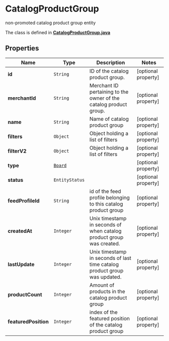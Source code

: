 

# CatalogProductGroup

non-promoted catalog product group entity

The class is defined in **[CatalogProductGroup.java](../../src/main/java/org/openapitools/model/CatalogProductGroup.java)**

## Properties

Name | Type | Description | Notes
------------ | ------------- | ------------- | -------------
**id** | `String` | ID of the catalog product group. |  [optional property]
**merchantId** | `String` | Merchant ID pertaining to the owner of the catalog product group. |  [optional property]
**name** | `String` | Name of catalog product group |  [optional property]
**filters** | `Object` | Object holding a list of filters |  [optional property]
**filterV2** | `Object` | Object holding a list of filters |  [optional property]
**type** | [`Board`](Board.md) |  |  [optional property]
**status** | `EntityStatus` |  |  [optional property]
**feedProfileId** | `String` | id of the feed profile belonging to this catalog product group |  [optional property]
**createdAt** | `Integer` | Unix timestamp in seconds of when catalog product group was created. |  [optional property]
**lastUpdate** | `Integer` | Unix timestamp in seconds of last time catalog product group was updated. |  [optional property]
**productCount** | `Integer` | Amount of products in the catalog product group |  [optional property]
**featuredPosition** | `Integer` | index of the featured position of the catalog product group |  [optional property]














